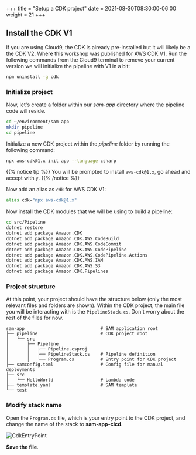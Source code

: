 +++
title = "Setup a CDK project"
date = 2021-08-30T08:30:00-06:00
weight = 21
+++

## Install the CDK V1

If you are using Cloud9, the CDK is already pre-installed but it will likely be a the CDK V2. Where this workshop was published for AWS CDK V1. Run the following commands from the Cloud9 terminal to remove your current version we will initialize the pipeline with V1 in a bit:

```bash
npm uninstall -g cdk
```

### Initialize project

Now, let's create a folder within our _sam-app_ directory where the pipeline code will reside.
```bash
cd ~/environment/sam-app
mkdir pipeline
cd pipeline
```

Initialize a new CDK project within the _pipeline_ folder by running the following command:

```bash
npx aws-cdk@1.x init app --language csharp
```

{{% notice tip %}}
You will be prompted to install ```aws-cdk@1.x```, go ahead and accept with ```y```.
{{% /notice %}}

Now add an alias as ```cdk``` for AWS CDK V1:
```bash
alias cdk="npx aws-cdk@1.x"
```

Now install the CDK modules that we will be using to build a pipeline: 

```bash
cd src/Pipeline
dotnet restore
dotnet add package Amazon.CDK
dotnet add package Amazon.CDK.AWS.CodeBuild
dotnet add package Amazon.CDK.AWS.CodeCommit
dotnet add package Amazon.CDK.AWS.CodePipeline
dotnet add package Amazon.CDK.AWS.CodePipeline.Actions
dotnet add package Amazon.CDK.AWS.IAM
dotnet add package Amazon.CDK.AWS.S3
dotnet add package Amazon.CDK.Pipelines
```

### Project structure

At this point, your project should have the structure below (only the most relevant files and folders are shown). Within the CDK project, the main file you will be interacting with is the `PipelineStack.cs`. Don't worry about the rest of the files for now. 

```
sam-app                             # SAM application root
├── pipeline                        # CDK project root
│   └── src
│       ├── Pipeline
│       │   ├── Pipeline.csproj
│       │   ├── PipelineStack.cs    # Pipeline definition
│       │   └── Program.cs          # Entry point for CDK project
├── samconfig.toml                  # Config file for manual deployments
├── src
│   └── HelloWorld                  # Lambda code
├── template.yaml                   # SAM template
└── test
```

### Modify stack name

Open the `Program.cs` file, which is your entry point to the CDK project, and change the name of the stack to **sam-app-cicd**. 

![CdkEntryPoint](/images/csharp/buildpipe/cloud9_ide_pipeline_app.png) 

**Save the file**.


